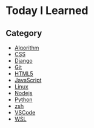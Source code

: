 Today I Learned
===============

Category
---

-	[Algorithm](/Algorithm)
-	[CSS](/CSS)
-	[Django](/Django)
-	[Git](/Git)
-	[HTML5](/HTML5)
-	[JavaScript](/JavaScript)
-	[Linux](/Linux)
- [Nodejs](/Nodejs)
-	[Python](/Python)
-	[zsh](/zsh)
-	[VSCode](/VScode)
-	[WSL](/WSL)
